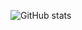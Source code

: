 ![GitHub stats](https://github-readme-stats.vercel.app/api?username=mishantrop&show_icons=true&theme=radical)
